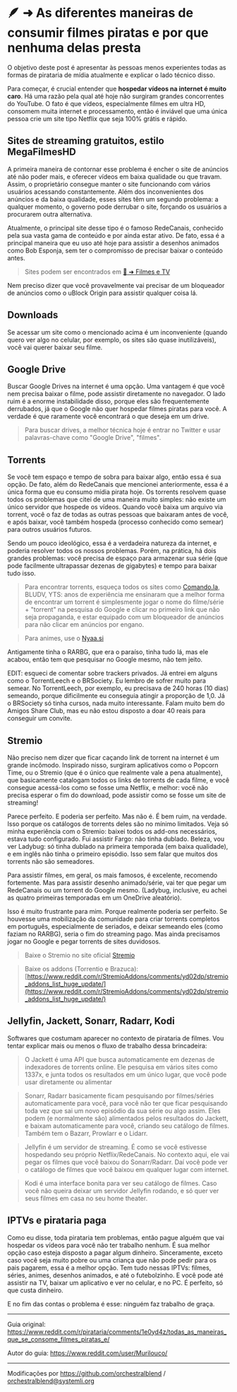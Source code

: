 # 🪶 ➜ As diferentes maneiras de consumir filmes piratas e por que nenhuma delas presta

O objetivo deste post é apresentar às pessoas menos experientes todas as formas de pirataria de mídia atualmente e explicar o lado técnico disso.

Para começar, é crucial entender que **hospedar vídeos na internet é muito caro**. Há uma razão pela qual até hoje não surgiram grandes concorrentes do YouTube. O fato é que vídeos, especialmente filmes em ultra HD, consomem muita internet e processamento, então é inviável que uma única pessoa crie um site tipo Netflix que seja 100% grátis e rápido.

## Sites de streaming gratuitos, estilo MegaFilmesHD

A primeira maneira de contornar esse problema é encher o site de anúncios até não poder mais, e oferecer vídeos em baixa qualidade ou que travam. Assim, o proprietário consegue manter o site funcionando com vários usuários acessando constantemente. Além dos inconvenientes dos anúncios e da baixa qualidade, esses sites têm um segundo problema: a qualquer momento, o governo pode derrubar o site, forçando os usuários a procurarem outra alternativa.

Atualmente, o principal site desse tipo é o famoso RedeCanais, conhecido pela sua vasta gama de conteúdo e por ainda estar ativo. De fato, essa é a principal maneira que eu uso até hoje para assistir a desenhos animados como Bob Esponja, sem ter o compromisso de precisar baixar o conteúdo antes.

> Sites podem ser encontrados em [🎦 ➜ Filmes e TV](../filmes-tv)

Nem preciso dizer que você provavelmente vai precisar de um bloqueador de anúncios como o uBlock Origin para assistir qualquer coisa lá.

## Downloads

Se acessar um site como o mencionado acima é um inconveniente (quando quero ver algo no celular, por exemplo, os sites são quase inutilizáveis), você vai querer baixar seu filme.

## Google Drive

Buscar Google Drives na internet é uma opção. Uma vantagem é que você nem precisa baixar o filme, pode assistir diretamente no navegador. O lado ruim é a enorme instabilidade disso, porque eles são frequentemente derrubados, já que o Google não quer hospedar filmes piratas para você. A verdade é que raramente você encontrará o que deseja em um drive.

> Para buscar drives, a melhor técnica hoje é entrar no Twitter e usar palavras-chave como "Google Drive", "filmes".

## Torrents

Se você tem espaço e tempo de sobra para baixar algo, então essa é sua opção. De fato, além do RedeCanais que mencionei anteriormente, essa é a única forma que eu consumo mídia pirata hoje. Os torrents resolvem quase todos os problemas que citei de uma maneira muito simples: não existe um único servidor que hospede os vídeos. Quando você baixa um arquivo via torrent, você o faz de todas as outras pessoas que baixaram antes de você, e após baixar, você também hospeda (processo conhecido como semear) para outros usuários futuros.

Sendo um pouco ideológico, essa é a verdadeira natureza da internet, e poderia resolver todos os nossos problemas. Porém, na prática, há dois grandes problemas: você precisa de espaço para armazenar sua série (que pode facilmente ultrapassar dezenas de gigabytes) e tempo para baixar tudo isso.

> Para encontrar torrents, esqueça todos os sites como [Comando.la](https://comando.la/), BLUDV, YTS: anos de experiência me ensinaram que a melhor forma de encontrar um torrent é simplesmente jogar o nome do filme/série + "torrent" na pesquisa do Google e clicar no primeiro link que não seja propaganda, e estar equipado com um bloqueador de anúncios para não clicar em anúncios por engano.

> Para animes, use o [Nyaa.si](https://nyaa.si/)

Antigamente tinha o RARBG, que era o paraíso, tinha tudo lá, mas ele acabou, então tem que pesquisar no Google mesmo, não tem jeito.

EDIT: esqueci de comentar sobre trackers privados. Já entrei em alguns como o TorrentLeech e o BRSociety. Eu lembro de sofrer muito para semear. No TorrentLeech, por exemplo, eu precisava de 240 horas (10 dias) semeando, porque dificilmente eu conseguia atingir a proporção de 1,0. Já o BRSociety só tinha cursos, nada muito interessante. Falam muito bem do Amigos Share Club, mas eu não estou disposto a doar 40 reais para conseguir um convite.

## Stremio

Não preciso nem dizer que ficar caçando link de torrent na internet é um grande incômodo. Inspirado nisso, surgiram aplicativos como o Popcorn Time, ou o Stremio (que é o único que realmente vale a pena atualmente), que basicamente catalogam todos os links de torrents de cada filme, e você consegue acessá-los como se fosse uma Netflix, e melhor: você não precisa esperar o fim do download, pode assistir como se fosse um site de streaming!

Parece perfeito. E poderia ser perfeito. Mas não é. É bem ruim, na verdade. Isso porque os catálogos de torrents deles são no mínimo limitados. Veja só minha experiência com o Stremio: baixei todos os add-ons necessários, estava tudo configurado. Fui assistir Fargo: não tinha dublado. Beleza, vou ver Ladybug: só tinha dublado na primeira temporada (em baixa qualidade), e em inglês não tinha o primeiro episódio. Isso sem falar que muitos dos torrents não são semeadores.

Para assistir filmes, em geral, os mais famosos, é excelente, recomendo fortemente. Mas para assistir desenho animado/série, vai ter que pegar um RedeCanais ou um torrent do Google mesmo. (Ladybug, inclusive, eu achei as quatro primeiras temporadas em um OneDrive aleatório).

Isso é muito frustrante para mim. Porque realmente poderia ser perfeito. Se houvesse uma mobilização da comunidade para criar torrents completos em português, especialmente de seriados, e deixar semeando eles (como faziam no RARBG), seria o fim do streaming pago. Mas ainda precisamos jogar no Google e pegar torrents de sites duvidosos.

> Baixe o Stremio no site oficial [Stremio](https://www.stremio.com)

> Baixe os addons (Torrentio e Brazuca): [https://www.reddit.com/r/StremioAddons/comments/yd02dp/stremio_addons_list_huge_update/](https://www.reddit.com/r/StremioAddons/comments/yd02dp/stremio_addons_list_huge_update/)

## Jellyfin, Jackett, Sonarr, Radarr, Kodi

Softwares que costumam aparecer no contexto de pirataria de filmes. Vou tentar explicar mais ou menos o fluxo de trabalho dessa brincadeira:

> O Jackett é uma API que busca automaticamente em dezenas de indexadores de torrents online. Ele pesquisa em vários sites como 1337x, e junta todos os resultados em um único lugar, que você pode usar diretamente ou alimentar

> Sonarr, Radarr basicamente ficam pesquisando por filmes/séries automaticamente para você, para você não ter que ficar pesquisando toda vez que sai um novo episódio da sua série ou algo assim. Eles podem (e normalmente são) alimentados pelos resultados do Jackett, e baixam automaticamente para você, criando seu catálogo de filmes. Também tem o Bazarr, Prowlarr e o Lidarr.

> Jellyfin é um servidor de streaming. É como se você estivesse hospedando seu próprio Netflix/RedeCanais. No contexto aqui, ele vai pegar os filmes que você baixou do Sonarr/Radarr. Daí você pode ver o catálogo de filmes que você baixou em qualquer lugar com internet.

> Kodi é uma interface bonita para ver seu catálogo de filmes. Caso você não queira deixar um servidor Jellyfin rodando, e só quer ver seus filmes em casa no seu home theater.

## IPTVs e pirataria paga

Como eu disse, toda pirataria tem problemas, então pague alguém que vai hospedar os vídeos para você não ter trabalho nenhum. É sua melhor opção caso esteja disposto a pagar algum dinheiro. Sinceramente, exceto caso você seja muito pobre ou uma criança que não pode pedir para os pais pagarem, essa é a melhor opção. Tem tudo nessas IPTVs: filmes, séries, animes, desenhos animados, e até o futebolzinho. E você pode até assistir na TV, baixar um aplicativo e ver no celular, e no PC. É perfeito, só que custa dinheiro.

E no fim das contas o problema é esse: ninguém faz trabalho de graça.

---

Guia original: https://www.reddit.com/r/pirataria/comments/1e0yd4z/todas_as_maneiras_que_se_consome_filmes_piratas_e/

Autor do guia: https://www.reddit.com/user/Murilouco/

---

Modificações por https://github.com/orchestralblend / [orchestralblend@systemli.org](mailto:orchestralblend@systemli.org)